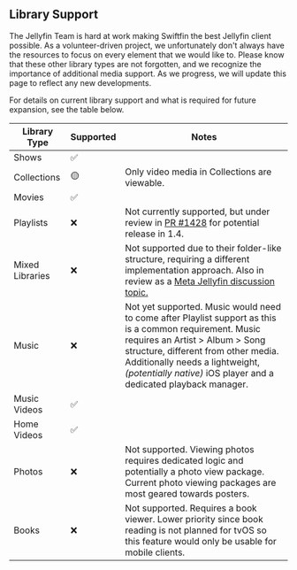 ## Library Support

The Jellyfin Team is hard at work making Swiftfin the best Jellyfin client possible. As a volunteer-driven project, we unfortunately don't always have the resources to focus on every element that we would like to. Please know that these other library types are not forgotten, and we recognize the importance of additional media support. As we progress, we will update this page to reflect any new developments.

For details on current library support and what is required for future expansion, see the table below.

| Library Type          | Supported | Notes |
|-----------------------|-----------|------------------------------------------------------------------------------------------------------------|
| Shows                | ✅         |
| Collections          | 🟡         | Only video media in Collections are viewable. |
| Movies               | ✅         | |
| Playlists            | ❌         | Not currently supported, but under review in [PR #1428](https://github.com/jellyfin/Swiftfin/pull/1428) for potential release in 1.4. |
| Mixed Libraries      | ❌         | Not supported due to their folder-like structure, requiring a different implementation approach. Also in review as a [Meta Jellyfin discussion topic.](https://github.com/jellyfin/jellyfin-meta/discussions/46) |
| Music               | ❌         | Not yet supported. Music would need to come after Playlist support as this is a common requirement. Music requires an Artist > Album > Song structure, different from other media. Additionally needs a lightweight, *(potentially native)* iOS player and a dedicated playback manager. |
| Music Videos        | ✅         | |
| Home Videos         | ✅         | |
| Photos              | ❌         | Not supported. Viewing photos requires dedicated logic and potentially a photo view package. Current photo viewing packages are most geared towards posters. |
| Books               | ❌         | Not supported. Requires a book viewer. Lower priority since book reading is not planned for tvOS so this feature would only be usable for mobile clients. |

